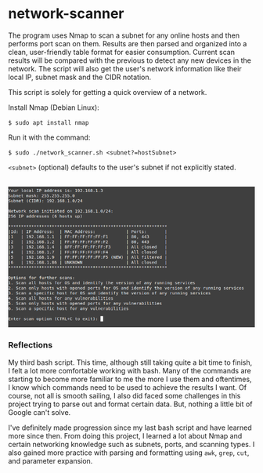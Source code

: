 # network-scanner
The program uses Nmap to scan a subnet for any online hosts and then performs port scan on them. Results are then parsed and organized into a clean, user-friendly table format for easier consumption. Current scan results will be compared with the previous to detect any new devices in the network. The script will also get the user's network information like their local IP, subnet mask and the CIDR notation.

This script is solely for getting a quick overview of a network. 

Install Nmap (Debian Linux):

    $ sudo apt install nmap

Run it with the command:

    $ sudo ./network_scanner.sh <subnet?=hostSubnet>

`<subnet>` (optional) defaults to the user's subnet if not explicitly stated. 

<br>
<img loading="lazy" width="600px" src="./images/main.png" alt="scan table" />

### Reflections
My third bash script. This time, although still taking quite a bit time to finish, I felt a lot more comfortable working with bash. Many of the commands are starting to become more familiar to me the more I use them and oftentimes, I know which commands need to be used to achieve the results I want. Of course, not all is smooth sailing, I also did faced some challenges in this project trying to parse out and format certain data. But, nothing a little bit of Google can't solve.

I've definitely made progression since my last bash script and have learned more since then. From doing this project, I learned a lot about Nmap and certain networking knowledge such as subnets, ports, and scanning types. I also gained more practice with parsing and formatting using `awk`, `grep`, `cut`, and parameter expansion.